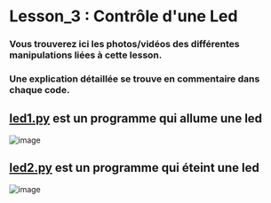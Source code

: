 # Lesson_3 : Contrôle d'une Led

### Vous trouverez ici les photos/vidéos des différentes manipulations liées à cette lesson.

### Une explication détaillée se trouve en commentaire dans chaque code.

## [led1.py](led1.py) est un programme qui allume une led

![image](https://user-images.githubusercontent.com/125505805/224539894-72d664a4-6694-4bf2-b23b-22b02ee33566.png)


## [led2.py](led2.py) est un programme qui éteint une led

![image](https://user-images.githubusercontent.com/125505805/224539903-a60d272e-da0a-4b6f-8656-956b0a0c49e3.png)
